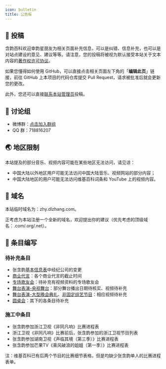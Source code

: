 ```yaml
---
icon: bulletin
title: 公告板
---
```


## 📌 投稿

含韵百科欢迎幸韵星朋友为相关页面补充信息，可以是纠错、信息补充，也可以是对站点建设的意见、建议等等。请注意，您的投稿将被视为默认接受本站关于文本内容的[著作权许可协议](/about/copyright/)。

如果您懂得如何使用 GitHub，可以直接点击相关页面左下角的「**编辑此页**」链接，前往 GitHub 上本项目的代码仓库提交 Pull Request，请求被批准后就会更新您的更改。

此外，您还可以直接[联系本站管理员](/about/contact/)投稿。

## 💬 讨论组

- 微博群：[点击加入群组](http://t.cn/A6fGmRIW)<Badge text="主要" type="tip"/>
- QQ 群：718816207

## 🌏 地区限制

本站提及的部分音乐、视频内容可能在某些地区无法访问，请见谅：

- 中国大陆以外地区用户可能无法访问中国大陆音乐、视频网站的部分内容；
- 中国大陆地区的用户可能无法访问维基百科词条和 YouTube 上的视频内容。

## 🔗 域名

本站临时域名为：zhy.dlzhang.com。

正考虑为本站注册一个全新的域名，欢迎提出你的建议（优先考虑的顶级域名：.com/.org/.net）。

## 📝 条目编写
### 待补充条目

- 张含韵[基本信息表](/intro/#基本信息)中经纪公司的变更
- [商业代言](/intro/branding/business/)：各个商业代言的截止时间
- [专场歌友会](/works/music/concert/)：待补充有视频资料的专场歌友会
- [舞台表演-央视舞台](/works/music/stage/cctv/)：部分舞台播出日期待核实、视频待补充
- [舞台表演-大型晚会典礼](/works/music/stage/cctv/)、[非固定综艺节目](/works/video/variety/nonfixed/)：相应视频待补充
- [圆桌会](/roundtable/)：其下的各条目待补充

### 施工中条目

- 张含韵参加浙江卫视《非同凡响》比赛进程表
- 浙江卫视《非同凡响》比赛前后，张含韵参加的浙江卫视节目列表
- 张含韵参加湖南卫视《声临其境（第三季）》比赛进程表
- 张含韵参加芒果TV《乘风破浪的姐姐（第一季）》比赛进程表

注：维基百科已有后两个节目的比赛细节表格，但是均缺少张含韵单人的比赛进程表单。
